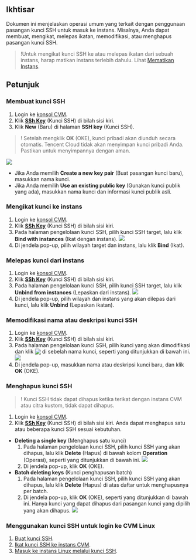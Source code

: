 ## Ikhtisar
Dokumen ini menjelaskan operasi umum yang terkait dengan penggunaan pasangan kunci SSH untuk masuk ke instans. Misalnya, Anda dapat membuat, mengikat, melepas ikatan, memodifikasi, atau menghapus pasangan kunci SSH.
>!Untuk mengikat kunci SSH ke atau melepas ikatan dari sebuah instans, harap matikan instans terlebih dahulu. Lihat [Mematikan Instans](https://intl.cloud.tencent.com/document/product/213/4929).
>

## Petunjuk

<span id="creatSSH"></span>
### Membuat kunci SSH
 1. Login ke [konsol CVM](https://console.cloud.tencent.com/cvm/).
 2. Klik **[SSh Key](https://console.cloud.tencent.com/cvm/sshkey)** (Kunci SSH) di bilah sisi kiri.
 3. Klik **New** (Baru) di halaman **SSH key** (Kunci SSH).
>! Setelah mengklik **OK** (OKE), kunci pribadi akan diunduh secara otomatis. Tencent Cloud tidak akan menyimpan kunci pribadi Anda. Pastikan untuk menyimpannya dengan aman.
 > 
![](https://main.qcloudimg.com/raw/a6675ade459e6bf236ff7301995a35f2.png)
  - Jika Anda memilih **Create a new key pair** (Buat pasangan kunci baru), masukkan nama kunci.
  - Jika Anda memilih **Use an existing public key** (Gunakan kunci publik yang ada), masukkan nama kunci dan informasi kunci publik asli.


<span id="bindingSSH"></span>
### Mengikat kunci ke instans
 1. Login ke [konsol CVM](https://console.cloud.tencent.com/cvm/).
 2. Klik **[SSh Key](https://console.cloud.tencent.com/cvm/sshkey)** (Kunci SSH) di bilah sisi kiri.
 3. Pada halaman pengelolaan kunci SSH, pilih kunci SSH target, lalu klik **Bind with instances** (Ikat dengan instans).
![](https://main.qcloudimg.com/raw/7419df720863aa9463e0dcf478580bbd.png)
 4. Di jendela pop-up, pilih wilayah target dan instans, lalu klik **Bind** (Ikat).


### Melepas kunci dari instans
 1. Login ke [konsol CVM](https://console.cloud.tencent.com/cvm/).
 2. Klik **[SSh Key](https://console.cloud.tencent.com/cvm/sshkey)** (Kunci SSH) di bilah sisi kiri.
 3. Pada halaman pengelolaan kunci SSH, pilih kunci SSH target, lalu klik **Unbind from instances** (Lepaskan dari instans).
![](https://main.qcloudimg.com/raw/263f344c4bea3cdff4e422996821cb5d.png)
 4. Di jendela pop-up, pilih wilayah dan instans yang akan dilepas dari kunci, lalu klik **Unbind** (Lepaskan ikatan).


### Memodifikasi nama atau deskripsi kunci SSH
 1. Login ke [konsol CVM](https://console.cloud.tencent.com/cvm/).
 2. Klik **[SSh Key](https://console.cloud.tencent.com/cvm/sshkey)** (Kunci SSH) di bilah sisi kiri.
 3. Pada halaman pengelolaan kunci SSH, pilih kunci yang akan dimodifikasi dan klik <img  style="margin:-3px 0px" src="https://main.qcloudimg.com/raw/9db81482f9242417d94a04f314b42b19.png"/> di sebelah nama kunci, seperti yang ditunjukkan di bawah ini.
![](https://main.qcloudimg.com/raw/e4c46354bafa78daa7efa24064eafea9.png)
 4. Di jendela pop-up, masukkan nama atau deskripsi kunci baru, dan klik **OK** (OKE).

### Menghapus kunci SSH
>! Kunci SSH tidak dapat dihapus ketika terikat dengan instans CVM atau citra kustom, tidak dapat dihapus.
>
1. Login ke [konsol CVM](https://console.cloud.tencent.com/cvm/).
2. Klik **[SSh Key](https://console.cloud.tencent.com/cvm/sshkey)** (Kunci SSH) di bilah sisi kiri. Anda dapat menghapus satu atau beberapa kunci SSH sesuai kebutuhan.
 - **Deleting a single key** (Menghapus satu kunci)
    1. Pada halaman pengelolaan kunci SSH, pilih kunci SSH yang akan dihapus, lalu klik **Delete** (Hapus) di bawah kolom **Operation** (Operasi), seperti yang ditunjukkan di bawah ini.
![](https://main.qcloudimg.com/raw/96d57d5beb3d73c0978cc1464bc73c7e.png)
    2. Di jendela pop-up, klik **OK** (OKE).
 - **Batch deleting keys** (Kunci penghapusan batch)
    1. Pada halaman pengelolaan kunci SSH, pilih kunci SSH yang akan dihapus, lalu klik **Delete** (Hapus) di atas daftar untuk menghapusnya per batch.
    2. Di jendela pop-up, klik **OK** (OKE), seperti yang ditunjukkan di bawah ini.
    Hanya kunci yang dapat dihapus dari pasangan kunci yang dipilih yang akan dihapus.
		![](https://main.qcloudimg.com/raw/bfcdfb401f8906834b02372d3e50dbe0.png)


### Menggunakan kunci SSH untuk login ke CVM Linux

1. [Buat kunci SSH](#createSSH).
2. [Ikat kunci SSH ke instans CVM](#bindingSSH).
3. [Masuk ke instans Linux melalui kunci SSH](https://intl.cloud.tencent.com/document/product/213/32501).

